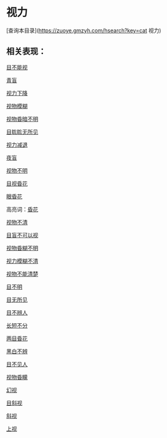 # 视力
[查询本目录](https://zuoye.gmzyh.com/hsearch?key=cat 视力)

## 相关表现：

[目不能视](https://zuoye.gmzyh.com/search?key=目不能视)
[青盲](https://zuoye.gmzyh.com/search?key=青盲)
[视力下降](https://zuoye.gmzyh.com/search?key=视力下降)
[视物模糊](https://zuoye.gmzyh.com/search?key=视物模糊)
[视物昏暗不明](https://zuoye.gmzyh.com/search?key=视物昏暗不明)
[目䀮䀮无所见](https://zuoye.gmzyh.com/search?key=目䀮䀮无所见)
[视力减退](https://zuoye.gmzyh.com/search?key=视力减退)
[夜盲](https://zuoye.gmzyh.com/search?key=夜盲)
[视物不明](https://zuoye.gmzyh.com/search?key=视物不明)
[目视昏花](https://zuoye.gmzyh.com/search?key=目视昏花)
[眼昏花](https://zuoye.gmzyh.com/search?key=眼昏花)
高亮词：[昏花](https://zuoye.gmzyh.com/search?key=昏花)  
[视物不清](https://zuoye.gmzyh.com/search?key=视物不清)
[目盲不可以视](https://zuoye.gmzyh.com/search?key=目盲不可以视)
[视物昏糊不明](https://zuoye.gmzyh.com/search?key=视物昏糊不明)
[视力模糊不清](https://zuoye.gmzyh.com/search?key=视力模糊不清)
[视物不能清楚](https://zuoye.gmzyh.com/search?key=视物不能清楚)
[目不明](https://zuoye.gmzyh.com/search?key=目不明)
[目无所见](https://zuoye.gmzyh.com/search?key=目无所见)
[目不辨人](https://zuoye.gmzyh.com/search?key=目不辨人)
[长短不分](https://zuoye.gmzyh.com/search?key=长短不分)
[两目昏花](https://zuoye.gmzyh.com/search?key=两目昏花)
[黑白不辨](https://zuoye.gmzyh.com/search?key=黑白不辨)
[目不见人](https://zuoye.gmzyh.com/search?key=目不见人)
[视物昏矇](https://zuoye.gmzyh.com/search?key=视物昏矇)
[幻视](https://zuoye.gmzyh.com/search?key=幻视)
[目斜视](https://zuoye.gmzyh.com/search?key=目斜视)
[斜视](https://zuoye.gmzyh.com/search?key=斜视)
[上视](https://zuoye.gmzyh.com/search?key=上视)